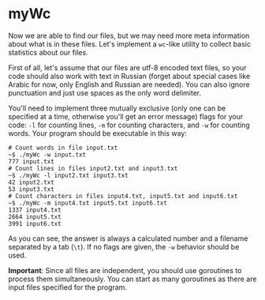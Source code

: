 # myWc

Now we are able to find our files, but we may need more meta information about what is in these files. Let's implement a `wc`-like utility to collect basic statistics about our files.

First of all, let's assume that our files are utf-8 encoded text files, so your code should also work with text in Russian (forget about special cases like Arabic for now, only English and Russian are needed). You can also ignore punctuation and just use spaces as the only word delimiter.

You'll need to implement three mutually exclusive (only one can be specified at a time, otherwise you'll get an error message) flags for your code: `-l` for counting lines, `-m` for counting characters, and `-w` for counting words. Your program should be executable in this way:

```
# Count words in file input.txt
~$ ./myWc -w input.txt
777 input.txt
# Count lines in files input2.txt and input3.txt
~$ ./myWc -l input2.txt input3.txt
42 input2.txt
53 input3.txt
# Count characters in files input4.txt, input5.txt and input6.txt
~$ ./myWc -m input4.txt input5.txt input6.txt
1337 input4.txt
2664 input5.txt
3991 input6.txt
```

As you can see, the answer is always a calculated number and a filename separated by a tab (`\t`). If no flags are given, the `-w` behavior should be used.

**Important**: Since all files are independent, you should use goroutines to process them simultaneously. You can start as many goroutines as there are input files specified for the program.